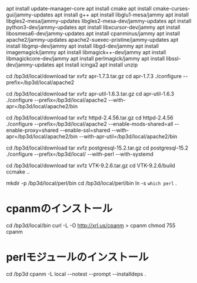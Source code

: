 apt install update-manager-core
apt install cmake
apt install cmake-curses-gui/jammy-updates
apt install g++
apt install libglu1-mesa/jammy
apt install libgles2-mesa/jammy-updates libgles2-mesa-dev/jammy-updates
apt install python3-dev/jammy-updates
apt install libxcursor-dev/jammy
apt install libosmesa6-dev/jammy-updates
apt install cpanminus/jammy
apt install apache2/jammy-updates apache2-suexec-pristine/jammy-updates
apt install libgmp-dev/jammy
apt install libgd-dev/jammy
apt install imagemagick/jammy
apt install libmagick++-dev/jammy
apt install libmagickcore-dev/jammy
apt install perlmagick/jammy
apt install libssl-dev/jammy-updates
apt install icinga2
apt install unzip

cd /bp3d/local/download
tar xvfz apr-1.7.3.tar.gz
cd apr-1.7.3
./configure --prefix=/bp3d/local/apache2

cd /bp3d/local/download
tar xvfz apr-util-1.6.3.tar.gz
cd apr-util-1.6.3
./configure --prefix=/bp3d/local/apache2 --with-apr=/bp3d/local/apache2/bin

cd /bp3d/local/download
tar xvfz httpd-2.4.56.tar.gz
cd httpd-2.4.56
./configure --prefix=/bp3d/local/apache2 --enable-mods-shared=all --enable-proxy=shared --enable-ssl=shared --with-apr=/bp3d/local/apache2/bin --with-apr-util=/bp3d/local/apache2/bin

cd /bp3d/local/download
tar xvfz postgresql-15.2.tar.gz
cd postgresql-15.2
./configure --prefix=/bp3d/local/ --with-perl --with-systemd

cd /bp3d/local/download
tar xvfz VTK-9.2.6.tar.gz
cd VTK-9.2.6/build
ccmake ..

mkdir -p /bp3d/local/perl/bin
cd /bp3d/local/perl/bin
ln -s `which perl` .

# cpanmのインストール
cd /bp3d/local/bin
curl -L -O http://xrl.us/cpanm > cpanm
chmod 755 cpanm

# perlモジュールのインストール
cd /bp3d
cpanm -L local --notest --prompt --installdeps .
